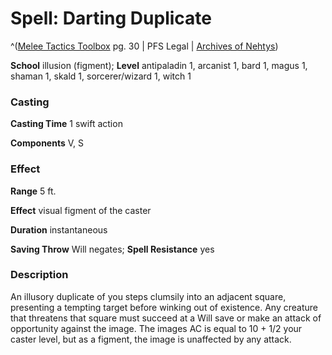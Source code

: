# Spell: Darting Duplicate

^([Melee Tactics Toolbox][ss-darting-duplicate] pg. 30 | PFS Legal | [Archives of Nehtys][sn-darting-duplicate])

**School** illusion (figment); **Level** antipaladin 1, arcanist 1, bard 1, magus 1, shaman 1, skald 1, sorcerer/wizard 1, witch 1

### Casting

**Casting Time** 1 swift action  

**Components** V, S

### Effect

**Range** 5 ft.  

**Effect** visual figment of the caster  

**Duration** instantaneous  

**Saving Throw** Will negates; **Spell Resistance** yes

### Description

An illusory duplicate of you steps clumsily into an adjacent square, presenting a tempting target before winking out of existence. Any creature that threatens that square must succeed at a Will save or make an attack of opportunity against the image. The images AC is equal to 10 + 1/2 your caster level, but as a figment, the image is unaffected by any attack.

[ss-darting-duplicate]: http://paizo.com/products/btpy9c23
[sn-darting-duplicate]: http://www.archivesofnethys.com/SpellDisplay.aspx?ItemName=Darting%20Duplicate
